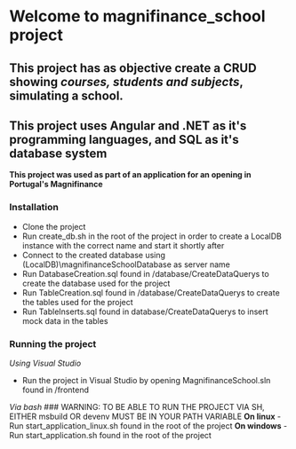 # Welcome to magnifinance_school project
## This project has as objective create a CRUD showing *courses, students and subjects*, simulating a school.
## This project uses **Angular** and **.NET** as it's programming languages, and **SQL** as it's database system
**This project was used as part of an application for an opening in Portugal's Magnifinance**


### Installation
  - Clone the project
  - Run create_db.sh in the root of the project in order to create a LocalDB instance with the correct name and start it shortly after
  - Connect to the created database using (LocalDB)\magnifinanceSchoolDatabase as server name
  - Run DatabaseCreation.sql found in /database/CreateDataQuerys to create the database used for the project
  - Run TableCreation.sql found in /database/CreateDataQuerys to create the tables used for the project
  - Run TableInserts.sql found in database/CreateDataQuerys to insert mock data in the tables


### Running the project

  *Using Visual Studio*
  - Run the project in Visual Studio by opening MagnifinanceSchool.sln found in /frontend

  *Via bash*
    ### WARNING: TO BE ABLE TO RUN THE PROJECT VIA SH, EITHER msbuild OR devenv MUST BE IN YOUR PATH VARIABLE
    **On linux**
    - Run start_application_linux.sh found in the root of the project
    **On windows**
    - Run start_application.sh found in the root of the project
    

